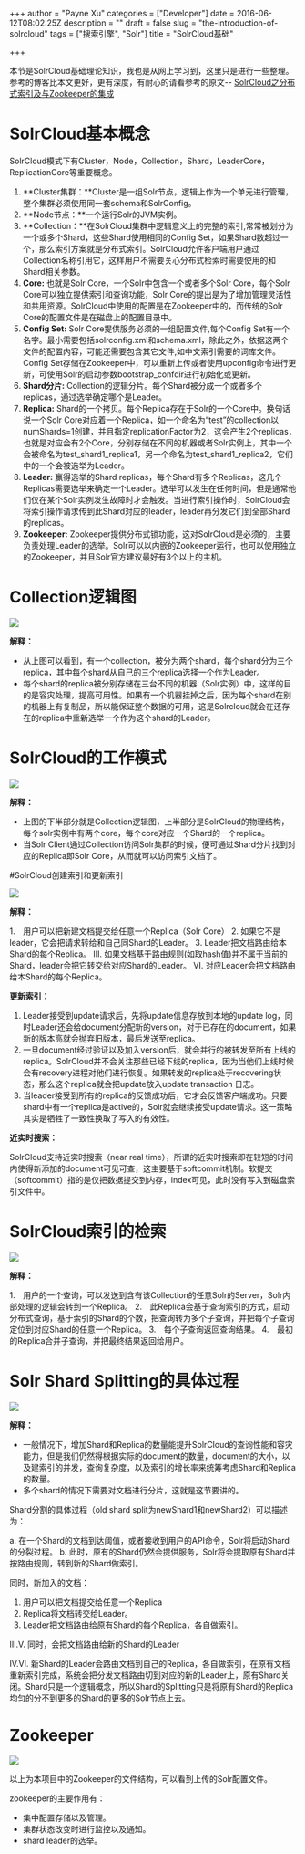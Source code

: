 +++
author = "Payne Xu"
categories = ["Developer"]
date = 2016-06-12T08:02:25Z
description = ""
draft = false
slug = "the-introduction-of-solrcloud"
tags = ["搜索引擎", "Solr"]
title = "SolrCloud基础"

+++



本节是SolrCloud基础理论知识，我也是从网上学习到，这里只是进行一些整理。参考的博客比本文更好，更有深度，有耐心的请看参考的原文-- [SolrCloud之分布式索引及与Zookeeper的集成](http://josh-persistence.iteye.com/blog/2234411)

# SolrCloud基本概念

SolrCloud模式下有Cluster，Node，Collection，Shard，LeaderCore，ReplicationCore等重要概念。

<!--more-->

1. **Cluster集群：**Cluster是一组Solr节点，逻辑上作为一个单元进行管理，整个集群必须使用同一套schema和SolrConfig。
2. **Node节点：**一个运行Solr的JVM实例。
3. **Collection：**在SolrCloud集群中逻辑意义上的完整的索引,常常被划分为一个或多个Shard，这些Shard使用相同的Config Set，如果Shard数超过一个，那么索引方案就是分布式索引。SolrCloud允许客户端用户通过Collection名称引用它，这样用户不需要关心分布式检索时需要使用的和Shard相关参数。
4. **Core:** 也就是Solr Core，一个Solr中包含一个或者多个Solr Core，每个Solr Core可以独立提供索引和查询功能，Solr Core的提出是为了增加管理灵活性和共用资源。SolrCloud中使用的配置是在Zookeeper中的，而传统的Solr Core的配置文件是在磁盘上的配置目录中。
5. **Config Set:** Solr Core提供服务必须的一组配置文件,每个Config Set有一个名字。最小需要包括solrconfig.xml和schema.xml，除此之外，依据这两个文件的配置内容，可能还需要包含其它文件,如中文索引需要的词库文件。Config Set存储在Zookeeper中，可以重新上传或者使用upconfig命令进行更新，可使用Solr的启动参数bootstrap_confdir进行初始化或更新。
6. **Shard分片:** Collection的逻辑分片。每个Shard被分成一个或者多个replicas，通过选举确定哪个是Leader。
7. **Replica:** Shard的一个拷贝。每个Replica存在于Solr的一个Core中。换句话说一个Solr Core对应着一个Replica，如一个命名为“test”的collection以numShards=1创建，并且指定replicationFactor为2，这会产生2个replicas，也就是对应会有2个Core，分别存储在不同的机器或者Solr实例上，其中一个会被命名为test_shard1_replica1，另一个命名为test_shard1_replica2，它们中的一个会被选举为Leader。
8. **Leader:** 赢得选举的Shard replicas，每个Shard有多个Replicas，这几个Replicas需要选举来确定一个Leader。选举可以发生在任何时间，但是通常他们仅在某个Solr实例发生故障时才会触发。当进行索引操作时，SolrCloud会将索引操作请求传到此Shard对应的leader，leader再分发它们到全部Shard的replicas。
9. **Zookeeper:** Zookeeper提供分布式锁功能，这对SolrCloud是必须的，主要负责处理Leader的选举。Solr可以以内嵌的Zookeeper运行，也可以使用独立的Zookeeper，并且Solr官方建议最好有3个以上的主机。

# Collection逻辑图

![](https://storage.blog.fliaping.com/blog/14657908838729.jpg)

**解释：**

* 从上图可以看到，有一个collection，被分为两个shard，每个shard分为三个replica，其中每个shard从自己的三个replica选择一个作为Leader。
* 每个shard的replica被分别存储在三台不同的机器（Solr实例）中，这样的目的是容灾处理，提高可用性。如果有一个机器挂掉之后，因为每个shard在别的机器上有复制品，所以能保证整个数据的可用，这是Solrcloud就会在还存在的replica中重新选举一个作为这个shard的Leader。

# SolrCloud的工作模式
![](https://storage.blog.fliaping.com/blog/14657929987086.jpg)

**解释：**

* 上图的下半部分就是Collection逻辑图，上半部分是SolrCloud的物理结构，每个solr实例中有两个core，每个core对应一个Shard的一个replica。
* 当Solr Client通过Collection访问Solr集群的时候，便可通过Shard分片找到对应的Replica即Solr Core，从而就可以访问索引文档了。

#SolrCloud创建索引和更新索引

![](https://storage.blog.fliaping.com/blog/14657978881168.jpg)

**解释：**

1.　用户可以把新建文档提交给任意一个Replica（Solr Core）
2. 如果它不是leader，它会把请求转给和自己同Shard的Leader。
3. Leader把文档路由给本Shard的每个Replica。
Ⅲ. 如果文档基于路由规则(如取hash值)并不属于当前的Shard，leader会把它转交给对应Shard的Leader。
Ⅵ. 对应Leader会把文档路由给本Shard的每个Replica。

**更新索引：**

1. Leader接受到update请求后，先将update信息存放到本地的update log，同时Leader还会给document分配新的version，对于已存在的document，如果新的版本高就会抛弃旧版本，最后发送至replica。
2. 一旦document经过验证以及加入version后，就会并行的被转发至所有上线的replica。SolrCloud并不会关注那些已经下线的replica，因为当他们上线时候会有recovery进程对他们进行恢复。如果转发的replica处于recovering状态，那么这个replica就会把update放入update transaction 日志。
3. 当leader接受到所有的replica的反馈成功后，它才会反馈客户端成功。只要shard中有一个replica是active的，Solr就会继续接受update请求。这一策略其实是牺牲了一致性换取了写入的有效性。

**近实时搜索：**

SolrCloud支持近实时搜索（near real time），所谓的近实时搜索即在较短的时间内使得新添加的document可见可查，这主要基于softcommit机制。软提交（softcommit）指的是仅把数据提交到内存，index可见，此时没有写入到磁盘索引文件中。


# SolrCloud索引的检索
![](https://storage.blog.fliaping.com/blog/14657975180492.jpg)

**解释：**

1.　用户的一个查询，可以发送到含有该Collection的任意Solr的Server，Solr内部处理的逻辑会转到一个Replica。
2.　此Replica会基于查询索引的方式，启动分布式查询，基于索引的Shard的个数，把查询转为多个子查询，并把每个子查询定位到对应Shard的任意一个Replica。
3.　每个子查询返回查询结果。
4.　最初的Replica合并子查询，并把最终结果返回给用户。

# Solr Shard Splitting的具体过程

![](https://storage.blog.fliaping.com/blog/14657976046061.jpg)

**解释：**

* 一般情况下，增加Shard和Replica的数量能提升SolrCloud的查询性能和容灾能力，但是我们仍然得根据实际的document的数量，document的大小，以及建索引的并发，查询复杂度，以及索引的增长率来统筹考虑Shard和Replica的数量。
* 多个shard的情况下需要对文档进行分片，这就是这节要讲的。

Shard分割的具体过程（old shard split为newShard1和newShard2）可以描述为：

a. 在一个Shard的文档到达阈值，或者接收到用户的API命令，Solr将启动Shard的分裂过程。
b. 此时，原有的Shard仍然会提供服务，Solr将会提取原有Shard并按路由规则，转到新的Shard做索引。

同时，新加入的文档：

1. 用户可以把文档提交给任意一个Replica
2. Replica将文档转交给Leader。
3. Leader把文档路由给原有Shard的每个Replica，各自做索引。

III.V. 同时，会把文档路由给新的Shard的Leader

IV.VI. 新Shard的Leader会路由文档到自己的Replica，各自做索引，在原有文档重新索引完成，系统会把分发文档路由切到对应的新的Leader上，原有Shard关闭。Shard只是一个逻辑概念，所以Shard的Splitting只是将原有Shard的Replica均匀的分不到更多的Shard的更多的Solr节点上去。

# Zookeeper
![](https://storage.blog.fliaping.com/blog/14658023256630.jpg)

以上为本项目中的Zookeeper的文件结构，可以看到上传的Solr配置文件。

zookeeper的主要作用有：

* 集中配置存储以及管理。
* 集群状态改变时进行监控以及通知。
* shard leader的选举。


